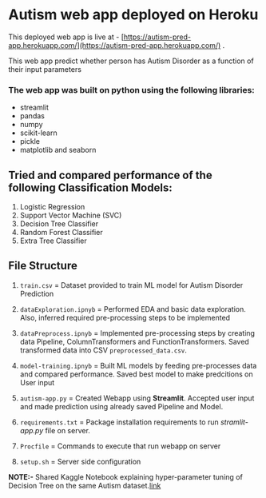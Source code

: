 ﻿# Autism web app deployed on Heroku

This deployed web app is live at - [https://autism-pred-app.herokuapp.com/](https://autism-pred-app.herokuapp.com/) .

This web app predict whether person has Autism Disorder as a function of their input parameters

### The web app was built on python using the following libraries:

* streamlit
* pandas
* numpy
* scikit-learn
* pickle
* matplotlib and seaborn

## Tried and compared performance of the following Classification Models:
1) Logistic Regression
2) Support Vector Machine (SVC)
3) Decision Tree Classifier
4) Random Forest Classifier
5) Extra Tree Classifier


## File Structure

1) `train.csv` = Dataset provided to train ML model for Autism Disorder Prediction

2) `dataExploration.ipnyb` = Performed EDA and basic data exploration. Also, inferred required pre-processing steps to be implemented
3) `dataPreprocess.ipnyb` = Implemented pre-processing steps by creating data Pipeline, ColumnTransformers and FunctionTransformers. 
                            Saved transformed data into CSV `preprocessed_data.csv`.
4) `model-training.ipnyb` = Built ML models by feeding pre-processes data and compared performance. Saved best model to make predcitions on User input
5) `autism-app.py` = Created Webapp using **Streamlit**. Accepted user input and made prediction using already saved Pipeline and Model. 

6) `requirements.txt` = Package installation requirements to run *stramlit-app.py* file on server.
7) `Procfile` = Commands to execute that run webapp on server
8) `setup.sh` = Server side configuration

**NOTE:-** Shared Kaggle Notebook explaining hyper-parameter tuning of Decision Tree on the same Autism dataset.[link](https://www.kaggle.com/code/abhipatel2103/hyper-parameter-tuning-in-decision-tree)


